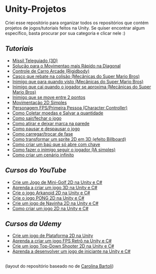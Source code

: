 # Unity-Projetos
Criei esse repositório para organizar todos os repositórios que contém projetos de jogos/tutoriais feitos na Unity. Se quiser encontrar algum específico, basta procurar por sua categoria e clicar nele :)
<br>
<h2><em>Tutoriais</em></h2>
<ul>
  <li><a href="https://github.com/GabrielChiarelli/tutorial-missil-teleguiado-3d-projeto-unity">Míssil Teleguiado (3D)</li>
  <li><a href="https://github.com/GabrielChiarelli/tutorial-movimento-rapido-na-diagonal-projeto-unity/tree/main">Solução para o Movimentao mais Rápido na Diagonal</a></li>
  <li><a href="https://github.com/GabrielChiarelli/tutorial-controle-de-carro-arcade-rigidbody-3d-projeto-unity">Controle de Carro Arcade (Rigidbody)</a></li>
  <li><a href="https://github.com/GabrielChiarelli/tutorial-casco-que-rebate-2d">Casco que rebate na colisão (Mecânicas do Super Mario Bros)</a></li>
  <li><a href="https://github.com/GabrielChiarelli/tutorial-inimigo-que-para-quando-visto">Inimigo que para quando visto (Mecânicas do Super Mario Bros)</a></li>
  <li><a href="https://github.com/GabrielChiarelli/tutorial-inimigo-2d-bloco-que-cai">Inimigo que cai quando o jogador se aproxima (Mecânicas do Super Mario Bros)</a></li>
  <li><a href="https://github.com/GabrielChiarelli/tutorial-movimentacao-2d-do-inimigo-entre-pontos-projeto-unity">Inimigo que se move entre 2 pontos</a></li>
  <li><a href="https://github.com/GabrielChiarelli/tutorial-movimentacao-2d-simples-projeto-unity">Movimentação 2D Simples</a></li>
  <li><a href="https://github.com/GabrielChiarelli/tutorial-personagem-em-primeira-pessoa-fps-com-character-controller-projeto-unity">Personagem FPS/Primeira Pessoa (Character Controller)</li>
  <li><a href="https://github.com/GabrielChiarelli/tutorial-coletar-e-salvar-moedas-projeto-unity">Como Coletar moedas e Salvar a quantidade</a></li>
  <li><a href="https://github.com/GabrielChiarelli/tutorial-sair-do-jogo-projeto-unity">Como sair/fechar o jogo</a></li>
  <li><a href="https://github.com/GabrielChiarelli/tutorial-atirar-e-deixar-marca-projeto-unity">Como atirar e deixar marca na parede</a></li>
  <li><a href="https://github.com/GabrielChiarelli/tutorial-pausar-jogo-projeto-unity">Como pausar e despausar o jogo</a></li>
  <li><a href="https://github.com/GabrielChiarelli/tutorial-trocar-de-fase-projeto-unity">Como carregar/trocar de fase</a></li>
  <li><a href="https://github.com/GabrielChiarelli/tutorial-sprite-2d-em-3d-billboard-projeto-unity">Como transformar um sprite 2D em 3D (efeito Billboard)</a></li>
  <li><a href="https://github.com/GabrielChiarelli/tutorial-abrir-bau-com-chave-projeto-unity">Como criar um baú que só abre com chave</a></li>
  <li><a href="https://github.com/GabrielChiarelli/tutorial-inimigo-seguir-jogador-2d-ia-simples-projeto-unity">Como fazer o inimigo seguir o jogador (IA simples)</a></li>
  <li><a href="https://github.com/GabrielChiarelli/tutorial-cenario-2d-infinito-projeto-unity">Como criar um cenário infinito</a></li>
</ul>

<h2><em>Cursos do YouTube</em></h2>
<ul>
  <li><a href="https://github.com/GabrielChiarelli/curso-jogo-mini-golf-2d-projeto-unity">Crie um Jogo de Mini-Golf 2D na Unity e C#</a></li>
  <li><a href="https://github.com/GabrielChiarelli/curso-jogo-da-bolinha-3d-projeto-unity">Aprenda a criar um jogo 3D na Unity e C#</a></li>
  <li><a href="https://github.com/GabrielChiarelli/curso-jogo-arkanoid-2d-projeto-unity">Crie o jogo Arkanoid 2D na Unity e C#</a></li>
  <li><a href="https://github.com/GabrielChiarelli/curso-jogo-pong-2d-projeto-unity">Crie o jogo PONG 2D na Unity e C#</a></li>
  <li><a href="https://github.com/GabrielChiarelli/curso-jogo-de-navinha-2d-projeto-unity">Crie um jogo de Navinha 2D na Unity e C#</a></li>
  <li><a href="https://github.com/GabrielChiarelli/curso-jogo-da-bolinha-2d-projeto-unity">Como criar um jogo 2D na Unity e C#</a></li>
</ul>

<h2><em>Cursos da Udemy</em></h2>
<ul>
  <li><a href="https://github.com/GabrielChiarelli/curso-udemy-jogo-de-plataforma-2d-projeto-unity">Crie um jogo de Plataforma 2D na Unity</a></li>
  <li><a href="https://github.com/GabrielChiarelli/curso-udemy-jogo-fps-retro-projeto-unity">Aprenda a criar um jogo FPS Retrô na Unity e C#</a></li>
  <li><a href="https://github.com/GabrielChiarelli/curso-udemy-jogo-top-down-shooter-2d-projeto-unity">Crie um jogo Top-Down Shooter 2D na Unity e C#</a></li>
  <li><a href="https://github.com/GabrielChiarelli/curso-udemy-jogo-iniciante-2d-projeto-unity">Aprenda a desenvolver um jogo de iniciante na Unity e C#</a></li>
</ul>

<!-- <h2><em>Assets utilizados</em></h2> -->

<br>
(layout do repositório baseado no de <a href="https://github.com/lnbt07/Java-projects#projetos-de-web">Carolina Bartoli</a>)
